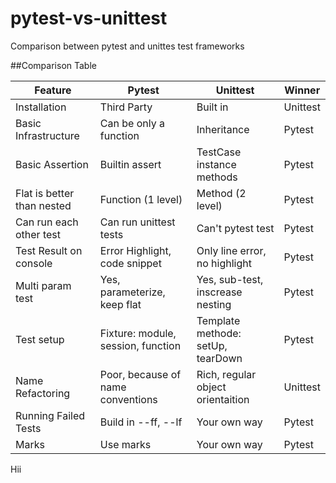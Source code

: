 # pytest-vs-unittest
Comparison between pytest and unittes test frameworks

##Comparison Table

| Feature                    | Pytest                             | Unittest                         | Winner   |
|----------------------------|------------------------------------|----------------------------------|----------|
| Installation               | Third Party                        | Built in                         |Unittest  |
| Basic Infrastructure       | Can be only a function             | Inheritance                      |Pytest    |
| Basic Assertion            | Builtin assert                     | TestCase instance methods        |Pytest    |
| Flat is better than nested | Function (1 level)                 | Method (2 level)                 |Pytest    |
| Can run each other test    | Can run unittest tests             | Can't pytest test                |Pytest    |
| Test Result on console     | Error Highlight, code snippet      | Only line error, no highlight    |Pytest    |
| Multi param test           | Yes, parameterize, keep flat       | Yes, sub-test, inscrease nesting |Pytest    |
| Test setup                 | Fixture: module, session, function | Template methode: setUp, tearDown|Pytest    |
| Name Refactoring           | Poor, because of name conventions  | Rich, regular object orientaition|Unittest  |
| Running Failed Tests       | Build in --ff, --lf                | Your own way                     |Pytest    |
| Marks                      | Use marks                          | Your own way                     |Pytest    |


Hii
